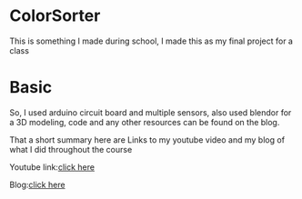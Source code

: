 # ColorSorter
This is something I made during school, I made this as my final project for a class

# Basic

So, I used arduino circuit board and multiple sensors, also used blendor for a 3D modeling, code and any other resources can be found on the blog.

That a short summary here are Links to my youtube video and my blog of what I did throughout the course

Youtube link:[click here](https://youtu.be/Mw9YP3-TSw0)

Blog:[click here](https://emtimko17.wixsite.com/blog)
